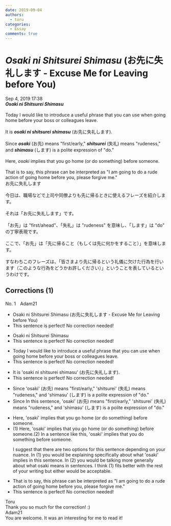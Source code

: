 ```yaml
---
date: 2019-09-04
authors:
  - toru
categories:
  - Essay
comments: true
---
```


# <strong><em>Osaki ni Shitsurei Shimasu</strong></em> (お先に失礼します - Excuse Me for Leaving before You)
<div class="date">Sep 4, 2019 17:38</div>
<div id="post"><div id="body_show_ori">
<strong><em>Osaki ni Shitsurei Shimasu</strong></em><br/><br/>Today I would like to introduce a useful phrase that you can use when going home before your boss or colleagues leave.<br/><br/>It is <strong><em>osaki ni shitsurei shimasu</em></strong> (お先に失礼します).<br/><br/>Since <strong><em>osaki</em></strong> (お先) means "first/early," <strong><em>shitsurei</em></strong> (失礼) means "rudeness," and <strong><em>shimasu</em></strong> (します) is a polite expression of "do."<br/><br/>Here, <em>osaki</em> implies that you go home (or do something) before someone.<br/><br/>That is to say, this phrase can be interpreted as "I am going to do a rude action of going home before you, please forgive me."
</div></div>

<!-- more -->

<div id="post_ja"><div id="body_show_mo">
お先に失礼します<br/><br/>今日は、職場などで上司や同僚よりも先に帰るときに使えるフレーズを紹介します。<br/><br/>それは「お先に失礼します」です。<br/><br/>「お先」は "first/ahead"、「失礼」は "rudeness" を意味し、「します」は "do" の丁寧表現です。<br/><br/>ここで、「お先」は「先に帰ること（もしくは先に何かをすること）」を意味します。<br/><br/>すなわちこのフレーズは、「皆さまより先に帰るという礼儀に欠けた行為を行います（このような行為をどうかお許しください）」ということを表しているというわけです。
</div></div>

## Corrections (1)
<div id="block"><div class="first_name"> No. 1　<span class="just_name">Adam21</span></div><div id="block2">
<ul class="correction_field">
<li class="incorrect">Osaki ni Shitsurei Shimasu (お先に失礼します - Excuse Me for Leaving before You)</li>
<li class="corrected perfect">This sentence is perfect! No correction needed!</li>
</ul>
<ul class="correction_field">
<li class="incorrect">Osaki ni Shitsurei Shimasu</li>
<li class="corrected perfect">This sentence is perfect! No correction needed!</li>
</ul>
<ul class="correction_field">
<li class="incorrect">Today I would like to introduce a useful phrase that you can use when going home before your boss or colleagues leave.</li>
<li class="corrected perfect">This sentence is perfect! No correction needed!</li>
</ul>
<ul class="correction_field">
<li class="incorrect">It is 'osaki ni shitsurei shimasu' (お先に失礼します).</li>
<li class="corrected perfect">This sentence is perfect! No correction needed!</li>
</ul>
<ul class="correction_field">
<li class="incorrect">Since 'osaki' (お先) means "first/early," 'shitsurei' (失礼) means "rudeness," and 'shimasu' (します) is a polite expression of "do."</li>
<li class="corrected correct">
<span class="sline">Since</span> <span class="f_red">In this sentence,</span> 'osaki' (お先) means "first/early," 'shitsurei' (失礼) means "rudeness," and 'shimasu' (します) is a polite expression of "do."
</li>
</ul>
<ul class="correction_field">
<li class="incorrect">Here, 'osaki' implies that you go home (or do something) before someone.</li>
<li class="corrected correct">
(1) Here, 'osaki' implies that you go home <span class="sline">(or do something)</span> before someone.(2) In a sentence like this, 'osaki' implies that you do something before someone.
<p class="correction_comment">I suggest that there are two options for this sentence depending on your nuance. In (1) you would be explaining specifically about what 'osaki' implies in this sentence. In (2) you would be talking more generally about what osaki means in sentences. I think (1) fits better with the rest of your writing but either would be acceptable.</p>
</li>
</ul>
<ul class="correction_field">
<li class="incorrect">That is to say, this phrase can be interpreted as "I am going to do a rude action of going home before you, please forgive me."</li>
<li class="corrected perfect">This sentence is perfect! No correction needed!</li>
</ul>
</div><div class="name"><span class="just_name">Toru</span><br>
Thank you so much for the correction! :)
</div>
<div class="name"><span class="just_name">Adam21</span><br>
You are welcome. It was an interesting for me to read it!
</div>
</div>

